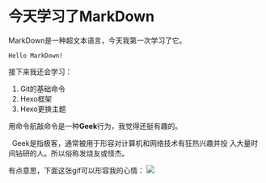 # **今天学习了MarkDown**
MarkDown是一种超文本语言，今天我第一次学习了它。

```
Hello MarkDown!

```

接下来我还会学习：

1. Git的基础命令
1. Hexo框架
1. Hexo更换主题

用命令航敲命令是一种**Geek**行为，我觉得还挺有趣的。

``` ```Geek是指极客，通常被用于形容对计算机和网络技术有狂热兴趣并投
入大量时间钻研的人。所以俗称发烧友或怪杰。

有点意思，下面这张gif可以形容我的心情：
![](https://qgt-style.oss-cn-hangzhou.aliyuncs.com/newcoursep4/g1/g1-2-2/tenor.gif)

